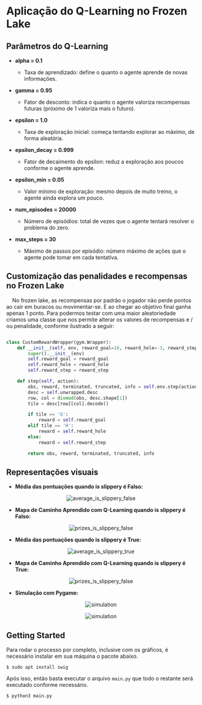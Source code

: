 # Aplicação do Q-Learning no Frozen Lake

## Parâmetros do Q-Learning

- **alpha = 0.1**  
    - Taxa de aprendizado: define o quanto o agente aprende de novas informações.

- **gamma = 0.95**  
    - Fator de desconto: indica o quanto o agente valoriza recompensas futuras (próximo de 1 valoriza mais o futuro).

- **epsilon = 1.0**  
    - Taxa de exploração inicial: começa tentando explorar ao máximo, de forma aleatória.

- **epsilon_decay = 0.999**  
    - Fator de decaimento do epsilon: reduz a exploração aos poucos conforme o agente aprende.

- **epsilon_min = 0.05**  
    - Valor mínimo de exploração: mesmo depois de muito treino, o agente ainda explora um pouco.

- **num_episodes = 20000**  
    - Número de episódios: total de vezes que o agente tentará resolver o problema do zero.

- **max_steps = 30**  
    - Máximo de passos por episódio: número máximo de ações que o agente pode tomar em cada tentativa.


## Customização das penalidades e recompensas no Frozen Lake

&nbsp;&nbsp;&nbsp;&nbsp;No frozen lake, as recompensas por padrão o jogador não perde pontos ao cair em buracos ou movimentar-se. E ao chegar ao objetivo final ganha apenas 1 ponto. Para podermos testar com uma maior aleatoriedade criamos uma classe que nos permite alterar os valores de recompensas e / ou penalidade, conforme ilustrado a seguir:

```python

class CustomRewardWrapper(gym.Wrapper):
    def __init__(self, env, reward_goal=10, reward_hole=-3, reward_step=-0.50):
        super().__init__(env)
        self.reward_goal = reward_goal
        self.reward_hole = reward_hole
        self.reward_step = reward_step

    def step(self, action):
        obs, reward, terminated, truncated, info = self.env.step(action)
        desc = self.unwrapped.desc
        row, col = divmod(obs, desc.shape[1])
        tile = desc[row][col].decode()

        if tile == 'G':
            reward = self.reward_goal
        elif tile == 'H':
            reward = self.reward_hole
        else:
            reward = self.reward_step

        return obs, reward, terminated, truncated, info

```

## Representações visuais

- **Média das pontuações quando is slippery é Falso:**

<div align='center'>

![average_is_slippery_false](./images/average_is_slppery_false.png)

</div>


- **Mapa de Caminho Aprendido com Q-Learning quando is slippery é Falso:**

<div align='center'>

![prizes_is_slippery_false](./images/prizes_is_slippery_false.png)

</div>

- **Média das pontuações quando is slippery é True:**

<div align='center'>

![average_is_slippery_true](./images/average_is_slippery_true.png)

</div>

- **Mapa de Caminho Aprendido com Q-Learning quando is slippery é True:**

<div align='center'>

![prizes_is_slippery_false](./images/prizes_is_slippery_true.png)

</div>

- **Simulação com Pygame:**

<div align='center'>

![simulation](./images/in_pygame_sim.png)

</div>

<div align='center'>

![simulation](./images/in_pygame_demo.gif)

</div>

## Getting Started

Para rodar o processo por completo, inclusive com os gráficos, é necessário instalar em sua máquina o pacote abaixo.
```shell
$ sudo apt install swig
```

Após isso, então basta executar o arquivo `main.py` que todo o restante será executado conforme necessário.
```shell
$ python3 main.py
```
